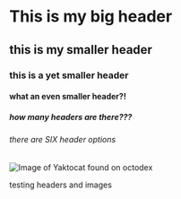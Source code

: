 # This is my big header
## this is my smaller header
### this is a yet smaller header
#### what an even smaller header?!
##### how many headers are there???
###### there are SIX header options

![Image of Yaktocat found on octodex](https://octodex.github.com/images/yaktocat.png)

testing headers and images

